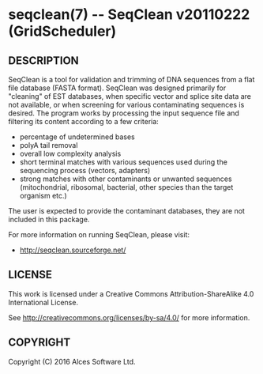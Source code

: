 # seqclean(7) -- SeqClean v20110222 (GridScheduler)

## DESCRIPTION

SeqClean is a tool for validation and trimming of DNA sequences from a flat
file database (FASTA format). SeqClean was designed primarily for "cleaning"
of EST databases, when specific vector and splice site data are not
available, or when screening for various contaminating sequences is desired.
The program works by processing the input sequence file and filtering its
content according to a few criteria: 

 * percentage of undetermined bases
 * polyA tail removal 
 * overall low complexity analysis
 * short terminal matches with various sequences used 
   during the sequencing process (vectors, adapters)
 * strong matches with other contaminants or unwanted sequences
   (mitochondrial, ribosomal, bacterial, other species than the 
   target organism etc.)

The user is expected to provide the contaminant databases, they are not
included in this package.

For more information on running SeqClean, please visit:
  * <http://seqclean.sourceforge.net/>

## LICENSE

This work is licensed under a Creative Commons Attribution-ShareAlike
4.0 International License.

See <http://creativecommons.org/licenses/by-sa/4.0/> for more
information.

## COPYRIGHT

Copyright (C) 2016 Alces Software Ltd.
